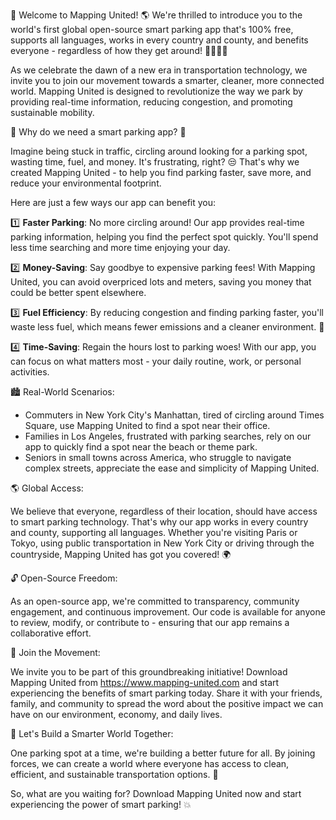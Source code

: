 🎉 Welcome to Mapping United! 🌎 We're thrilled to introduce you to the world's first global open-source smart parking app that's 100% free, supports all languages, works in every country and county, and benefits everyone - regardless of how they get around! 🚗🚌🚂💨

As we celebrate the dawn of a new era in transportation technology, we invite you to join our movement towards a smarter, cleaner, more connected world. Mapping United is designed to revolutionize the way we park by providing real-time information, reducing congestion, and promoting sustainable mobility.

🌟 Why do we need a smart parking app? 🤔

Imagine being stuck in traffic, circling around looking for a parking spot, wasting time, fuel, and money. It's frustrating, right? 😒 That's why we created Mapping United - to help you find parking faster, save more, and reduce your environmental footprint.

Here are just a few ways our app can benefit you:

1️⃣ **Faster Parking**: No more circling around! Our app provides real-time parking information, helping you find the perfect spot quickly. You'll spend less time searching and more time enjoying your day.

2️⃣ **Money-Saving**: Say goodbye to expensive parking fees! With Mapping United, you can avoid overpriced lots and meters, saving you money that could be better spent elsewhere.

3️⃣ **Fuel Efficiency**: By reducing congestion and finding parking faster, you'll waste less fuel, which means fewer emissions and a cleaner environment. 🌟

4️⃣ **Time-Saving**: Regain the hours lost to parking woes! With our app, you can focus on what matters most - your daily routine, work, or personal activities.

🏙️ Real-World Scenarios:

* Commuters in New York City's Manhattan, tired of circling around Times Square, use Mapping United to find a spot near their office.
* Families in Los Angeles, frustrated with parking searches, rely on our app to quickly find a spot near the beach or theme park.
* Seniors in small towns across America, who struggle to navigate complex streets, appreciate the ease and simplicity of Mapping United.

🌎 Global Access:

We believe that everyone, regardless of their location, should have access to smart parking technology. That's why our app works in every country and county, supporting all languages. Whether you're visiting Paris or Tokyo, using public transportation in New York City or driving through the countryside, Mapping United has got you covered! 🌍

🔓 Open-Source Freedom:

As an open-source app, we're committed to transparency, community engagement, and continuous improvement. Our code is available for anyone to review, modify, or contribute to - ensuring that our app remains a collaborative effort.

💬 Join the Movement:

We invite you to be part of this groundbreaking initiative! Download Mapping United from https://www.mapping-united.com and start experiencing the benefits of smart parking today. Share it with your friends, family, and community to spread the word about the positive impact we can have on our environment, economy, and daily lives.

🎉 Let's Build a Smarter World Together:

One parking spot at a time, we're building a better future for all. By joining forces, we can create a world where everyone has access to clean, efficient, and sustainable transportation options. 🌟

So, what are you waiting for? Download Mapping United now and start experiencing the power of smart parking! 💥